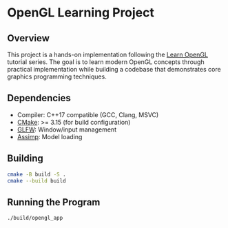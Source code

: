 # OpenGL Learning Project

## Overview

This project is a hands-on implementation following the [Learn OpenGL](https://learnopengl.com/) tutorial series. The goal is to learn modern OpenGL concepts through practical implementation while building a codebase that demonstrates core graphics programming techniques.

## Dependencies

+ Compiler: C++17 compatible (GCC, Clang, MSVC)
+ [CMake](https://cmake.org/): >= 3.15 (for build configuration)
+ [GLFW](https://www.glfw.org/): Window/input management
+ [Assimp](https://www.assimp.org/): Model loading

## Building

```bash
cmake -B build -S .
cmake --build build
```

## Running the Program

```bash
./build/opengl_app
```
